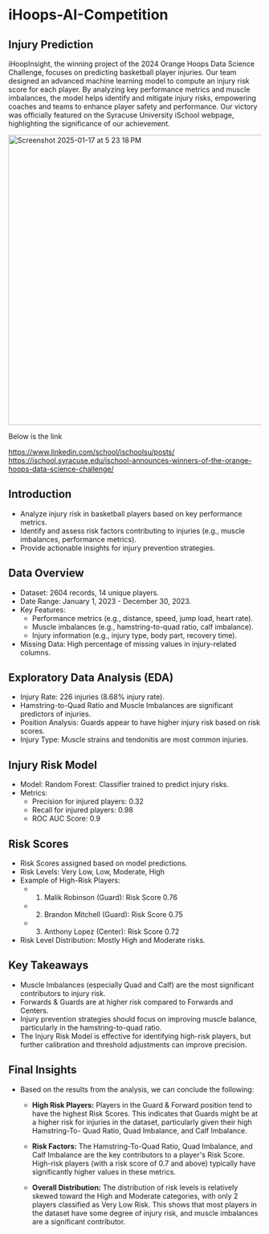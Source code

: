 # iHoops-AI-Competition

## Injury Prediction

iHoopInsight, the winning project of the 2024 Orange Hoops Data Science Challenge, focuses on predicting basketball player injuries. Our team designed an advanced machine learning model to compute an injury risk score for each player. By analyzing key performance metrics and muscle imbalances, the model helps identify and mitigate injury risks, empowering coaches and teams to enhance player safety and performance. Our victory was officially featured on the Syracuse University iSchool webpage, highlighting the significance of our achievement.

<img width="577" alt="Screenshot 2025-01-17 at 5 23 18 PM" src="https://github.com/user-attachments/assets/822cfb2c-aa2c-4569-851f-bc88af7f81f7" />

Below is the link 

https://www.linkedin.com/school/ischoolsu/posts/
https://ischool.syracuse.edu/ischool-announces-winners-of-the-orange-hoops-data-science-challenge/

## Introduction

  * Analyze injury risk in basketball players based on key
    performance metrics.
  * Identify and assess risk factors contributing to injuries (e.g.,
    muscle imbalances, performance metrics).
  * Provide actionable insights for injury prevention strategies.
    
## Data Overview

  * Dataset: 2604 records, 14 unique players.
  * Date Range: January 1, 2023 - December 30, 2023.
  * Key Features:
      * Performance metrics (e.g., distance, speed, jump load, heart rate).
      * Muscle imbalances (e.g., hamstring-to-quad ratio, calf imbalance).
      * Injury information (e.g., injury type, body part, recovery time).
  * Missing Data: High percentage of missing values in injury-related columns.

## Exploratory Data Analysis (EDA)

  * Injury Rate: 226 injuries (8.68% injury rate).
  * Hamstring-to-Quad Ratio and Muscle Imbalances are
    significant predictors of injuries.
  * Position Analysis: Guards appear to have higher injury risk
    based on risk scores.
  * Injury Type: Muscle strains and tendonitis are most
    common injuries.

## Injury Risk Model
  
  * Model: Random Forest: Classifier trained to predict injury risks.
  * Metrics:
      * Precision for injured players: 0.32
      * Recall for injured players: 0.98
      * ROC AUC Score: 0.9

## Risk Scores

* Risk Scores assigned based on model predictions.
* Risk Levels: Very Low, Low, Moderate, High
* Example of High-Risk Players:
    * 1. Malik Robinson (Guard): Risk Score 0.76
    * 2. Brandon Mitchell (Guard): Risk Score 0.75
    * 3. Anthony Lopez (Center): Risk Score 0.72
* Risk Level Distribution: Mostly High and Moderate risks.

## Key Takeaways

* Muscle Imbalances (especially Quad and Calf) are the most significant contributors
  to injury risk.
* Forwards & Guards are at higher risk compared to Forwards and Centers.
* Injury prevention strategies should focus on improving muscle balance, particularly
  in the hamstring-to-quad ratio.
* The Injury Risk Model is effective for identifying high-risk players, but further
  calibration and threshold adjustments can improve precision.

## Final Insights

* Based on the results from the analysis, we can conclude the following:
    * **High Risk Players:** Players in the Guard & Forward position tend to have
       the highest Risk Scores. This indicates that Guards might be at a higher
       risk for injuries in the dataset, particularly given their high Hamstring-To-
       Quad Ratio, Quad Imbalance, and Calf Imbalance.
      
    * **Risk Factors:** The Hamstring-To-Quad Ratio, Quad Imbalance, and Calf
      Imbalance are the key contributors to a player's Risk Score. High-risk
      players (with a risk score of 0.7 and above) typically have significantly
      higher values in these metrics.

    * **Overall Distribution:** The distribution of risk levels is relatively skewed
      toward the High and Moderate categories, with only 2 players classified
      as Very Low Risk. This shows that most players in the dataset have some
      degree of injury risk, and muscle imbalances are a significant contributor.
